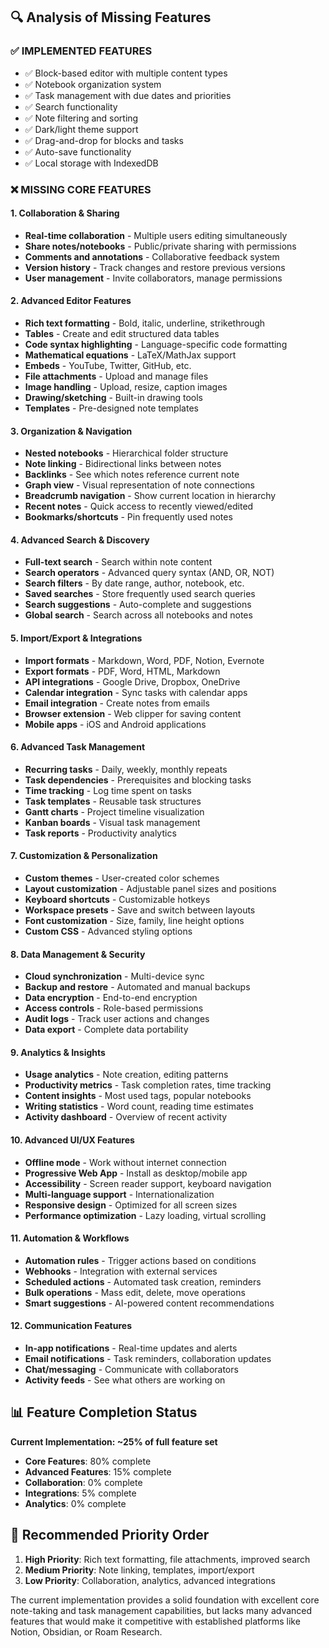## 🔍 Analysis of Missing Features
### ✅ IMPLEMENTED FEATURES

* ✅ Block-based editor with multiple content types
* ✅ Notebook organization system
* ✅ Task management with due dates and priorities
* ✅ Search functionality
* ✅ Note filtering and sorting
* ✅ Dark/light theme support
* ✅ Drag-and-drop for blocks and tasks
* ✅ Auto-save functionality
* ✅ Local storage with IndexedDB

### ❌ MISSING CORE FEATURES
#### 1. Collaboration & Sharing
* **Real-time collaboration** - Multiple users editing simultaneously
* **Share notes/notebooks** - Public/private sharing with permissions
* **Comments and annotations** - Collaborative feedback system
* **Version history** - Track changes and restore previous versions
* **User management** - Invite collaborators, manage permissions

#### 2. Advanced Editor Features
* **Rich text formatting** - Bold, italic, underline, strikethrough
* **Tables** - Create and edit structured data tables
* **Code syntax highlighting** - Language-specific code formatting
* **Mathematical equations** - LaTeX/MathJax support
* **Embeds** - YouTube, Twitter, GitHub, etc.
* **File attachments** - Upload and manage files
* **Image handling** - Upload, resize, caption images
* **Drawing/sketching** - Built-in drawing tools
* **Templates** - Pre-designed note templates

#### 3. Organization & Navigation
* **Nested notebooks** - Hierarchical folder structure
* **Note linking** - Bidirectional links between notes
* **Backlinks** - See which notes reference current note
* **Graph view** - Visual representation of note connections
* **Breadcrumb navigation** - Show current location in hierarchy
* **Recent notes** - Quick access to recently viewed/edited
* **Bookmarks/shortcuts** - Pin frequently used notes

#### 4. Advanced Search & Discovery
* **Full-text search** - Search within note content
* **Search operators** - Advanced query syntax (AND, OR, NOT)
* **Search filters** - By date range, author, notebook, etc.
* **Saved searches** - Store frequently used search queries
* **Search suggestions** - Auto-complete and suggestions
* **Global search** - Search across all notebooks and notes

#### 5. Import/Export & Integrations
* **Import formats** - Markdown, Word, PDF, Notion, Evernote
* **Export formats** - PDF, Word, HTML, Markdown
* **API integrations** - Google Drive, Dropbox, OneDrive
* **Calendar integration** - Sync tasks with calendar apps
* **Email integration** - Create notes from emails
* **Browser extension** - Web clipper for saving content
* **Mobile apps** - iOS and Android applications

#### 6. Advanced Task Management
* **Recurring tasks** - Daily, weekly, monthly repeats
* **Task dependencies** - Prerequisites and blocking tasks
* **Time tracking** - Log time spent on tasks
* **Task templates** - Reusable task structures
* **Gantt charts** - Project timeline visualization
* **Kanban boards** - Visual task management
* **Task reports** - Productivity analytics

#### 7. Customization & Personalization
* **Custom themes** - User-created color schemes
* **Layout customization** - Adjustable panel sizes and positions
* **Keyboard shortcuts** - Customizable hotkeys
* **Workspace presets** - Save and switch between layouts
* **Font customization** - Size, family, line height options
* **Custom CSS** - Advanced styling options

#### 8. Data Management & Security
* **Cloud synchronization** - Multi-device sync
* **Backup and restore** - Automated and manual backups
* **Data encryption** - End-to-end encryption
* **Access controls** - Role-based permissions
* **Audit logs** - Track user actions and changes
* **Data export** - Complete data portability

#### 9. Analytics & Insights
* **Usage analytics** - Note creation, editing patterns
* **Productivity metrics** - Task completion rates, time tracking
* **Content insights** - Most used tags, popular notebooks
* **Writing statistics** - Word count, reading time estimates
* **Activity dashboard** - Overview of recent activity

#### 10. Advanced UI/UX Features
* **Offline mode** - Work without internet connection
* **Progressive Web App** - Install as desktop/mobile app
* **Accessibility** - Screen reader support, keyboard navigation
* **Multi-language support** - Internationalization
* **Responsive design** - Optimized for all screen sizes
* **Performance optimization** - Lazy loading, virtual scrolling

#### 11. Automation & Workflows
* **Automation rules** - Trigger actions based on conditions
* **Webhooks** - Integration with external services
* **Scheduled actions** - Automated task creation, reminders
* **Bulk operations** - Mass edit, delete, move operations
* **Smart suggestions** - AI-powered content recommendations

#### 12. Communication Features
* **In-app notifications** - Real-time updates and alerts
* **Email notifications** - Task reminders, collaboration updates
* **Chat/messaging** - Communicate with collaborators
* **Activity feeds** - See what others are working on

## 📊 Feature Completion Status

**Current Implementation: ~25% of full feature set**

* **Core Features**: 80% complete
* **Advanced Features**: 15% complete
* **Collaboration**: 0% complete
* **Integrations**: 5% complete
* **Analytics**: 0% complete

## 🎯 Recommended Priority Order

1. **High Priority**: Rich text formatting, file attachments, improved search
2. **Medium Priority**: Note linking, templates, import/export
3. **Low Priority**: Collaboration, analytics, advanced integrations

The current implementation provides a solid foundation with excellent core note-taking and task management capabilities, but lacks many advanced features that would make it competitive with established platforms like Notion, Obsidian, or Roam Research.